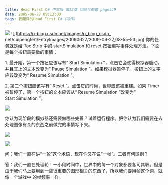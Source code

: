 ```yaml
---
title: Head First C# 中文版 第12章 回顾与前瞻 page549
date: 2009-06-27 09:13:00
tags: 我翻译的Head First C#（习作）
---
```

![](https://p-blog.csdn.net/images/p_blog_csdn_net/cuipengfei1/EntryImages/20090627/2009-06-27_09-02-33.jpg) ![](https://p-blog.csdn.net/images/p_blog_csdn_
net/cuipengfei1/EntryImages/20090627/2009-06-27_08-55-53.jpg) 你的任务就是给
ToolStrip  中的  startSimulation  和  reset  按钮编写事件处理方法。下面是每个按钮需要做的事情：

  

1\.  最开始，第一个按钮应该写有“  Start Simulation  ”，点击它会使得模拟器启动，并且其上的文本改变为“  Pause
Simulation  ”。如果模拟器暂停了，按钮上的文字应该改变为“  Resume Simulation  ”。

  

2\.  第二个按钮应该写有“  Reset  ”。点击它的时候，世界应该被重建。如果  Timer  被暂停了，第一个按钮的文本应该从“  Resume
Simulation  ”改变为“  Start Simulation  ”。

  

![](https://p-blog.csdn.net/images/p_blog_csdn_net/cuipengfei1/EntryImages/20090627/2009-06-27_09-04-07.jpg)

你认为现阶段的模拟器还需要做哪些完善？试着运行程序。把你认为我们需要在去处理图像有关的东西之前做完的事情写下来。

  

![](https://p-blog.csdn.net/images/p_blog_csdn_net/cuipengfei1/EntryImages/20090627/2009-06-27_09-06-39.jpg)

![](https://p-blog.csdn.net/images/p_blog_csdn_net/cuipengfei1/EntryImages/20090627/2009-06-27_09-07-04.jpg)

问：我们一直在讲“一轮”这个术语，现在你又在说“一帧”。二者有何区别？

  

答：我们一直在处理轮：一小段时间中，世界中的每一个对象都要各司其职。但是由于我们马上要用到一些很重要的图形相关的东西了，所以我们要用帧这个词，就像一个游戏中
的帧频率一样。

  



